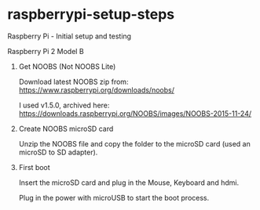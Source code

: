 # raspberrypi-setup-steps
Raspberry Pi  - Initial setup and testing

Raspberry Pi 2 Model B

1. Get NOOBS (Not NOOBS Lite)
   
   Download latest NOOBS zip from: https://www.raspberrypi.org/downloads/noobs/
   
   I used v1.5.0, archived here: https://downloads.raspberrypi.org/NOOBS/images/NOOBS-2015-11-24/

2. Create NOOBS microSD card
   
   Unzip the NOOBS file and copy the folder to the microSD card (used an microSD to SD adapter).
   
3. First boot

   Insert the microSD card and plug in the Mouse, Keyboard and hdmi.
   
   Plug in the power with microUSB to start the boot process.

